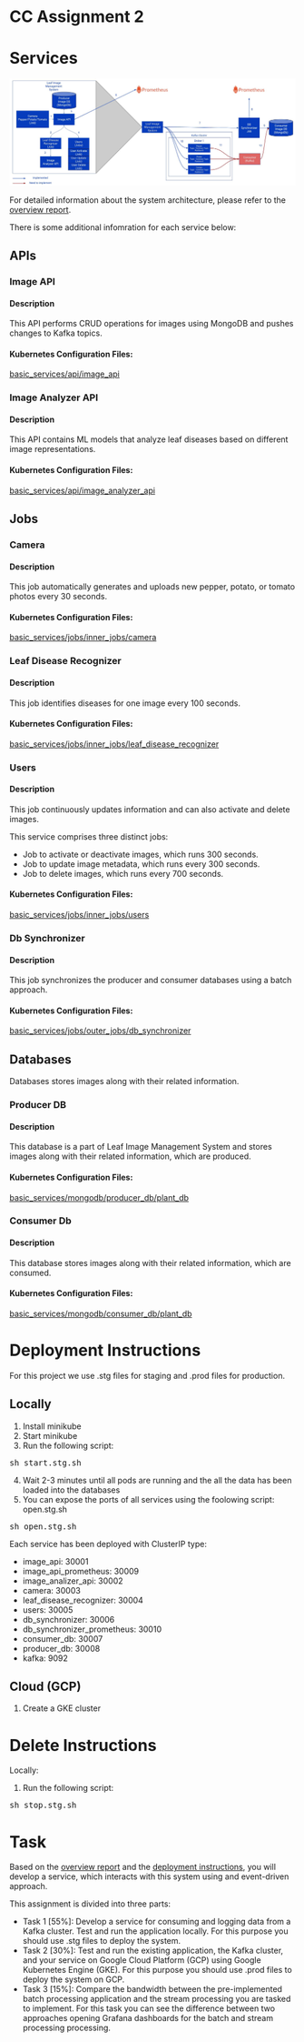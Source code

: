 # CC Assignment 2

# Services

![The entire system](images/2023.10.09%20-%201.jpg)

For detailed information about the system architecture, please refer to the [overview report](report/cc_assignment_2_overview.pdf).

There is some additional infomration for each service below:

## APIs

### Image API

#### Description

This API performs CRUD operations for images using MongoDB and pushes changes to Kafka topics.

#### Kubernetes Configuration Files:

[basic_services/api/image_api](basic_services/api/image_api)

### Image Analyzer API

#### Description

This API contains ML models that analyze leaf diseases based on different image representations.

#### Kubernetes Configuration Files:

[basic_services/api/image_analyzer_api](basic_services/api/image_analyzer_api)

## Jobs

### Camera

#### Description

This job automatically generates and uploads new pepper, potato, or tomato photos every 30 seconds.

#### Kubernetes Configuration Files:

[basic_services/jobs/inner_jobs/camera](basic_services/jobs/inner_jobs/camera)

### Leaf Disease Recognizer

#### Description

This job identifies diseases for one image every 100 seconds.

#### Kubernetes Configuration Files:

[basic_services/jobs/inner_jobs/leaf_disease_recognizer](basic_services/jobs/inner_jobs/leaf_disease_recognizer)

### Users

#### Description

This job continuously updates information and can also activate and delete images.

This service comprises three distinct jobs:

- Job to activate or deactivate images, which runs 300 seconds.
- Job to update image metadata, which runs every 300 seconds.
- Job to delete images, which runs every 700 seconds.

#### Kubernetes Configuration Files:

[basic_services/jobs/inner_jobs/users](basic_services/jobs/inner_jobs/users)

### Db Synchronizer

#### Description

This job synchronizes the producer and consumer databases using a batch approach.

#### Kubernetes Configuration Files:

[basic_services/jobs/outer_jobs/db_synchronizer](basic_services/jobs/outer_jobs/db_synchronizer)

## Databases

Databases stores images along with their related information.

### Producer DB

#### Description

This database is a part of Leaf Image Management System and stores images along with their related information, which are produced.

#### Kubernetes Configuration Files:

[basic_services/mongodb/producer_db/plant_db](basic_services/databases/producer_db/plant_db)

### Consumer Db

#### Description

This database stores images along with their related information, which are consumed.

#### Kubernetes Configuration Files:

[basic_services/mongodb/consumer_db/plant_db](basic_services/databases/consumer_db/plant_db)

# Deployment Instructions

For this project we use .stg files for staging and .prod files for production.

## Locally

1. Install minikube
2. Start minikube
3. Run the following script:

<pre>
sh start.stg.sh
</pre>

4. Wait 2-3 minutes until all pods are running and the all the data has been loaded into the databases
5. You can expose the ports of all services using the foolowing script: open.stg.sh

<pre>
sh open.stg.sh
</pre>

Each service has been deployed with ClusterIP type:

- image_api: 30001
- image_api_prometheus: 30009
- image_analizer_api: 30002
- camera: 30003
- leaf_disease_recognizer: 30004
- users: 30005
- db_synchronizer: 30006
- db_synchronizer_prometheus: 30010
- consumer_db: 30007
- producer_db: 30008
- kafka: 9092

## Cloud (GCP)

1. Create a GKE cluster

# Delete Instructions

Locally:

1. Run the following script:

<pre>
sh stop.stg.sh
</pre>

# Task

Based on the [overview report](report/cc_assignment_2_overview.pdf) and the [deployment instructions](#deployment-instructions), you will develop a service, which interacts with this system using and event-driven approach.

This assignment is divided into three parts:

- Task 1 [55%]: Develop a service for consuming and logging data from a Kafka cluster. Test and run the application locally. For this purpose you should use .stg files to deploy the system.
- Task 2 [30%]: Test and run the existing application, the Kafka cluster, and your service on Google Cloud Platform (GCP) using Google Kubernetes Engine (GKE). For this purpose you should use .prod files to deploy the system on GCP.
- Task 3 [15%]: Compare the bandwidth between the pre-implemented batch processing application and the stream processing you are tasked to implement. For this task you can see the difference between two approaches opening Grafana dashboards for the batch and stream processing processing.
